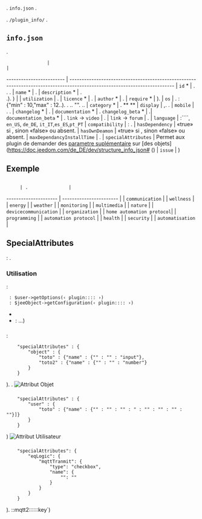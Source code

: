 # 

. ``info.json`` .

. ``/plugin_info/`` .

##  ``info.json``

.

                   |                                                                                                                    |
------------------------ | ------------------------------------------------------------------------------------------------------------------------- |
``id`` *                     | . . .                              |
``name`` *                   | .                                                                                                            |
``description`` *            | . <br/>.). )                                  |                                                                                     |
``utilization``                    | .                                                    |
``licence`` *                | .                                                                                                          |
``author`` *                 | .         |
``require`` *                | ).                                                                                                |
``os``                 | .  : {"min" : 10,"max" : 12..). . ..  "".  ..                                               |
``category`` *               | . ** [](https://doc.jeedom.com/de_DE/dev/structure_info_json/#NOMENCLATURE%20CATEGORIES)** |
``display``                  | ,. .                    |
``mobile``                   | . .   |
``changelog`` *              | .                                                                                              |
``documentation`` *          | .
``changelog_beta`` *              | .|
``documentation_beta`` *          | .
``link`` -> ``video``               | .                                                                                 |
``link`` -> ``forum``               | .                                                                  |
``language``                | :````, ``en_US``, ``de_DE``, ``it_IT``,``es_ES``,``pt_PT``            |
``compatibility``            | : .                                                   |
``hasDependency``            | «true» si [](https://doc.jeedom.com/de_DE/dev/daemon_plugin#Les%20d%C3%A9pendance), sinon «false» ou absent.                                              |
``hasOwnDeamon``             | «true» si [](https://doc.jeedom.com/de_DE/dev/daemon_plugin#Les%20d%C3%A9mons%20%26%20d%C3%A9pendances), sinon «false» ou absent.                                                   |
``maxDependancyInstallTime`` | .                                            |
``specialAttributes`` | Permet aux plugin de demander des [parametre suplémentaire](https://doc.jeedom.com/de_DE/dev/structure_info_json#SpecialAttributes) sur [des objets](https://doc.jeedom.com/de_DE/dev/structure_info_json# [](https://doc.jeedom.com/de_DE/dev/structure_info_json#Attributs%20User) ()                                            |
``issue``                    | )

## Exemple

[](https://github.com/jeedom/plugin-template/blob/master/plugin_info/info.json)

## 

         | .               |
--------------------- | ----------------------- |
         | ``communication``           |
               | ``wellness``                |
               | ``energy``                  |
                 | ``weather``                 |
            | ``monitoring``              |
            | ``multimedia``              |
                | ``nature``                  |
      | ``devicecommunication``     |
          | ``organization``            |
  | ``home automation protocol``|
         | ``programming``             |
   | ``automation protocol``     |
                 | ``health``                  |
              | ``security``                |
           | ``automatisation``          |

## SpecialAttributes

 : .

### Utilisation

:

```
 : $user->getOptions(‹ plugin:::: ›)
 : $jeeObject->getConfiguration(‹ plugin:::: ›)
```
* 
* :  ...)

### 

 :
```
	"specialAttributes" : {
		"object" : {
			"toto" : {"name" : {"" : "" : "input"},
			"toto2" : {"name" : {"" : "" : "number"}
		}
	}
```

).
.
![Attribut Objet](images/SpecialAttributeObject.png)

### 

```
	"specialAttributes" : {
		"user" : {
			"toto" : {"name" : {"" : "" : "" : " : "" : "" : "" : ""}]}
		}
	}
```

)
![Attribut Utilisateur](images/SpecialAttributeUser.png)

### 

```
	"specialAttributes": {
        "eqLogic": {
            "mqttTranmit": {
                "type": "checkbox",
                "name": {
                    "": ""
                }
            }
        }
    }
```

). ::mqtt2::::::key`)
